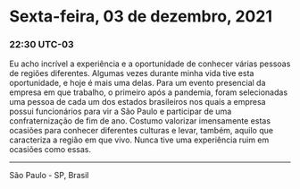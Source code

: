 # Sexta-feira, 03 de dezembro, 2021

### 22:30 UTC-03

Eu acho incrível a experiência e a oportunidade de conhecer várias pessoas de regiões
diferentes. Algumas vezes durante minha vida tive esta oportunidade, e hoje é mais
uma delas. Para um evento presencial da empresa em que trabalho, o primeiro após
a pandemia, foram selecionadas uma pessoa de cada um dos estados brasileiros nos
quais a empresa possui funcionários para vir a São Paulo e participar de uma confraternização
de fim de ano. Costumo valorizar imensamente estas ocasiões para conhecer diferentes
culturas e levar, também, aquilo que caracteriza a região em que vivo. Nunca tive
uma experiência ruim em ocasiões como essas.

---

São Paulo - SP, Brasil
